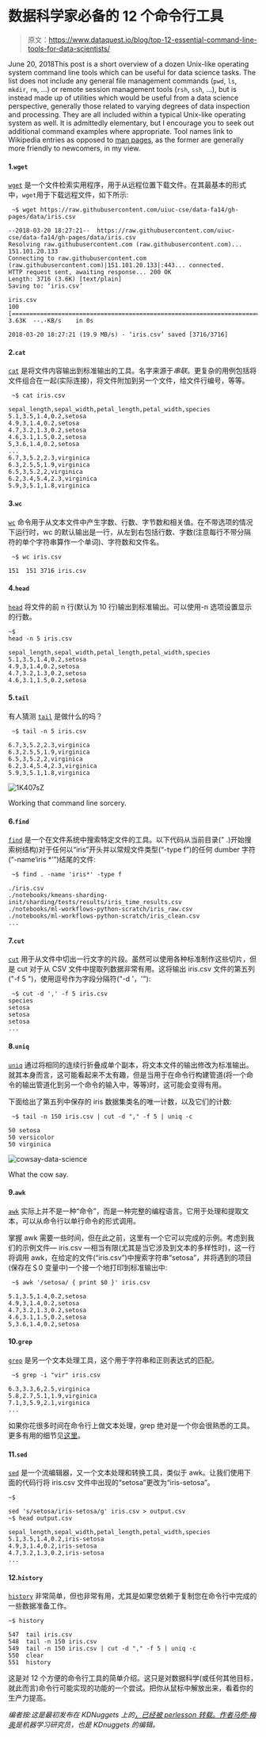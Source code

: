 # 数据科学家必备的 12 个命令行工具

> 原文：<https://www.dataquest.io/blog/top-12-essential-command-line-tools-for-data-scientists/>

June 20, 2018This post is a short overview of a dozen Unix-like operating system command line tools which can be useful for data science tasks. The list does not include any general file management commands (`pwd`, `ls`, `mkdir`, `rm`, …) or remote session management tools (`rsh`, `ssh`, …), but is instead made up of utilities which would be useful from a data science perspective, generally those related to varying degrees of data inspection and processing. They are all included within a typical Unix-like operating system as well. It is admittedly elementary, but I encourage you to seek out additional command examples where appropriate. Tool names link to Wikipedia entries as opposed to [man pages](https://linux.die.net/man/), as the former are generally more friendly to newcomers, in my view.

#### 1.`wget`

[`wget`](https://en.wikipedia.org/wiki/Wget) 是一个文件检索实用程序，用于从远程位置下载文件。在其最基本的形式中，`wget`用于下载远程文件，如下所示:

```
 ~$ wget https://raw.githubusercontent.com/uiuc-cse/data-fa14/gh-pages/data/iris.csv

--2018-03-20 18:27:21--  https://raw.githubusercontent.com/uiuc-cse/data-fa14/gh-pages/data/iris.csv
Resolving raw.githubusercontent.com (raw.githubusercontent.com)... 151.101.20.133
Connecting to raw.githubusercontent.com (raw.githubusercontent.com)|151.101.20.133|:443... connected.
HTTP request sent, awaiting response... 200 OK
Length: 3716 (3.6K) [text/plain]
Saving to: ‘iris.csv’

iris.csv
100 [=======================================================================================================>]   3.63K  --.-KB/s    in 0s      

2018-03-20 18:27:21 (19.9 MB/s) - ‘iris.csv’ saved [3716/3716]
```

#### 2.`cat`

[`cat`](https://en.wikipedia.org/wiki/Cat_(Unix)) 是将文件内容输出到标准输出的工具。名字来源于*串联*。更复杂的用例包括将文件组合在一起(实际连接)，将文件附加到另一个文件，给文件行编号，等等。

```
 ~$ cat iris.csv

sepal_length,sepal_width,petal_length,petal_width,species
5.1,3.5,1.4,0.2,setosa
4.9,3,1.4,0.2,setosa
4.7,3.2,1.3,0.2,setosa
4.6,3.1,1.5,0.2,setosa
5,3.6,1.4,0.2,setosa
...
6.7,3,5.2,2.3,virginica
6.3,2.5,5,1.9,virginica
6.5,3,5.2,2,virginica
6.2,3.4,5.4,2.3,virginica
5.9,3,5.1,1.8,virginica
```

#### 3.`wc`

[`wc`](https://en.wikipedia.org/wiki/Wc_(Unix)) 命令用于从文本文件中产生字数、行数、字节数和相关值。在不带选项的情况下运行时，wc 的默认输出是一行，从左到右包括行数、字数(注意每行不带分隔符的单个字符串算作一个单词)、字符数和文件名。

```
 ~$ wc iris.csv

151  151 3716 iris.csv
```

#### 4.`head`

[`head`](https://en.wikipedia.org/wiki/Head_(Unix)) 将文件的前 n 行(默认为 10 行)输出到标准输出。可以使用-n 选项设置显示的行数。

```
~$ 
head -n 5 iris.csv

sepal_length,sepal_width,petal_length,petal_width,species
5.1,3.5,1.4,0.2,setosa
4.9,3,1.4,0.2,setosa
4.7,3.2,1.3,0.2,setosa
4.6,3.1,1.5,0.2,setosa
```

#### 5.`tail`

有人猜测 [`tail`](https://en.wikipedia.org/wiki/Tail_(Unix)) 是做什么的吗？

```
 ~$ tail -n 5 iris.csv

6.7,3,5.2,2.3,virginica
6.3,2.5,5,1.9,virginica
6.5,3,5.2,2,virginica
6.2,3.4,5.4,2.3,virginica
5.9,3,5.1,1.8,virginica
```

![1K407sZ](img/50d7087d518ff9adf4380fcd0c2315e6.png)


Working that command line sorcery.


#### 6.`find`

[`find`](https://en.wikipedia.org/wiki/Find_(Unix)) 是一个在文件系统中搜索特定文件的工具。以下代码从当前目录(" .)开始搜索树结构)对于任何以“iris”开头并以常规文件类型(“-type f”)的任何 dumber 字符(“-name‘iris *’”)结尾的文件:

```
 ~$ find . -name 'iris*' -type f

./iris.csv
./notebooks/kmeans-sharding-init/sharding/tests/results/iris_time_results.csv
./notebooks/ml-workflows-python-scratch/iris_raw.csv
./notebooks/ml-workflows-python-scratch/iris_clean.csv
... 
```

#### 7.`cut`

[`cut`](https://en.wikipedia.org/wiki/Cut_(Unix)) 用于从文件中切出一行文字的片段。虽然可以使用各种标准制作这些切片，但是 cut 对于从 CSV 文件中提取列数据非常有用。这将输出 iris.csv 文件的第五列("-f 5 ")，使用逗号作为字段分隔符("-d '，'"):

```
 ~$ cut -d ',' -f 5 iris.csv
species
setosa
setosa
setosa
... 
```

#### 8.`uniq`

[`uniq`](https://en.wikipedia.org/wiki/Uniq) 通过将相同的连续行折叠成单个副本，将文本文件的输出修改为标准输出。就其本身而言，这可能看起来不太有趣，但是当用于在命令行构建管道(将一个命令的输出管道化到另一个命令的输入中，等等)时，这可能会变得有用。

下面给出了第五列中保存的 iris 数据集类名的唯一计数，以及它们的计数:

```
 ~$ tail -n 150 iris.csv | cut -d "," -f 5 | uniq -c

50 setosa
50 versicolor
50 virginica 
```

![cowsay-data-science](img/73155c9f608bdc785676d2f0a56e9bc6.png)


What the cow say.


#### 9.`awk`

[`awk`](https://en.wikipedia.org/wiki/AWK) 实际上并不是一种“命令”，而是一种完整的编程语言。它用于处理和提取文本，可以从命令行以单行命令的形式调用。

掌握 awk 需要一些时间，但在此之前，这里有一个它可以完成的示例。考虑到我们的示例文件— iris.csv —相当有限(尤其是当它涉及到文本的多样性时)，这一行将调用 awk，在给定的文件(“iris.csv”)中搜索字符串“setosa”，并将遇到的项目(保存在＄0 变量中)一个接一个地打印到标准输出中:

```
 ~$ awk '/setosa/ { print $0 }' iris.csv

5.1,3.5,1.4,0.2,setosa
4.9,3,1.4,0.2,setosa
4.7,3.2,1.3,0.2,setosa
4.6,3.1,1.5,0.2,setosa
5,3.6,1.4,0.2,setosa 
```

#### 10.`grep`

[`grep`](https://en.wikipedia.org/wiki/Grep) 是另一个文本处理工具，这个用于字符串和正则表达式的匹配。

```
 ~$ grep -i "vir" iris.csv

6.3,3.3,6,2.5,virginica
5.8,2.7,5.1,1.9,virginica
7.1,3,5.9,2.1,virginica
... 
```

如果你花很多时间在命令行上做文本处理，grep 绝对是一个你会很熟悉的工具。更多有用的细节见[这里](https://www.thegeekstuff.com/2009/03/15-practical-unix-grep-command-examples)。

#### 11.`sed`

[`sed`](https://en.wikipedia.org/wiki/Sed) 是一个流编辑器，又一个文本处理和转换工具，类似于 awk。让我们使用下面的代码行将 iris.csv 文件中出现的“setosa”更改为“iris-setosa”。

```
~$ 

sed 's/setosa/iris-setosa/g' iris.csv > output.csv
~$ head output.csv

sepal_length,sepal_width,petal_length,petal_width,species
5.1,3.5,1.4,0.2,iris-setosa
4.9,3,1.4,0.2,iris-setosa
4.7,3.2,1.3,0.2,iris-setosa
... 
```

#### 12.`history`

[`history`](https://en.wikipedia.org/wiki/History_(Unix)) 非常简单，但也非常有用，尤其是如果您依赖于复制您在命令行中完成的一些数据准备工作。

```
~$ history

547  tail iris.csv
548  tail -n 150 iris.csv
549  tail -n 150 iris.csv | cut -d "," -f 5 | uniq -c
550  clear
551  history 
```

这是对 12 个方便的命令行工具的简单介绍。这只是对数据科学(或任何其他目标，就此而言)命令行可能实现的功能的一个尝试。把你从鼠标中解放出来，看着你的生产力提高。

*编者按:这是最初发布在 KDNuggets 上的[，已经被 perlesson 转载。作者](https://www.kdnuggets.com/2018/03/top-12-essential-command-line-tools-data-scientists.html?utm_source=dataquest&utm_medium=blog)[马修·梅奥](https://www.linkedin.com/in/mattmayo13/)是机器学习研究员，也是 KDnuggets 的编辑。*
